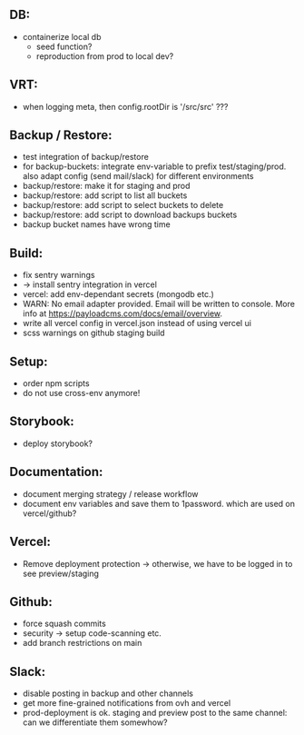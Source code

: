 DB:
---
- containerize local db
  - seed function?
  - reproduction from prod to local dev?

VRT:
----
- when logging meta, then config.rootDir is '/src/src' ???

Backup / Restore:
-----------------
- test integration of backup/restore
- for backup-buckets: integrate env-variable to prefix test/staging/prod. also adapt config (send mail/slack) for different environments
- backup/restore: make it for staging and prod
- backup/restore: add script to list all buckets
- backup/restore: add script to select buckets to delete
- backup/restore: add script to download backups buckets
- backup bucket names have wrong time

Build:
------
- fix sentry warnings
- -> install sentry integration in vercel
- vercel: add env-dependant secrets (mongodb etc.)
- WARN: No email adapter provided. Email will be written to console. More info at https://payloadcms.com/docs/email/overview.
- write all vercel config in vercel.json instead of using vercel ui
- scss warnings on github staging build

Setup:
------
- order npm scripts
- do not use cross-env anymore!

Storybook:
----------
- deploy storybook?

Documentation:
--------------
- document merging strategy / release workflow
- document env variables and save them to 1password. which are used on vercel/github?

Vercel:
-------
- Remove deployment protection -> otherwise, we have to be logged in to see preview/staging

Github:
-------
- force squash commits
- security -> setup code-scanning etc.
- add branch restrictions on main

Slack:
------
- disable posting in backup and other channels
- get more fine-grained notifications from ovh and vercel
- prod-deployment is ok. staging and preview post to the same channel: can we differentiate them somewhow?
